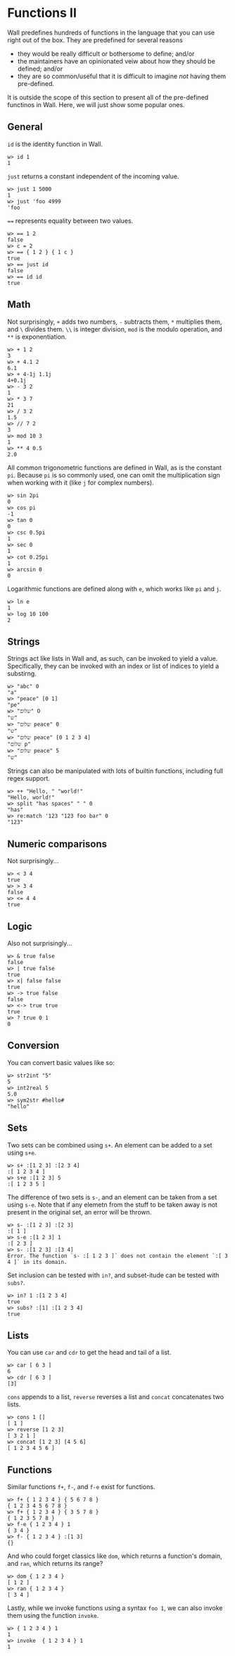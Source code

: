 # Functions II

Wall predefines hundreds of functions in the language that you can use right out of the box.  They are predefined for several reasons

- they would be really difficult or bothersome to define; and/or
- the maintainers have an opinionated veiw about how they should be defined; and/or
- they are so common/useful that it is difficult to imagine *not* having them pre-defined.

It is outside the scope of this section to present all of the pre-defined functinos in Wall.  Here, we will just show some popular ones.

## General

`id` is the identity function in Wall.

```
w> id 1
1
```

`just` returns a constant independent of the incoming value.

```
w> just 1 5000
1
w> just 'foo 4999
'foo
```

`==` represents equality between two values.

```
w> == 1 2
false
w> c = 2
w> == { 1 2 } { 1 c }
true
w> == just id
false
w> == id id
true
```

## Math

Not surprisingly, `+` adds two numbers, `-` subtracts them, `*` multiplies them, and `\` divides them.  `\\` is integer division, `mod` is the modulo operation, and `**` is exponentiation.

```
w> + 1 2
3
w> + 4.1 2
6.1
w> + 4-1j 1.1j
4+0.1j
w> - 3 2
1
w> * 3 7
21
w> / 3 2
1.5
w> // 7 2
3
w> mod 10 3
1
w> ** 4 0.5
2.0
```

All common trigonometric functions are defined in Wall, as is the constant `pi`.  Because `pi` is so commonly used, one can omit the multiplication sign when working with it (like `j` for complex numbers).

```
w> sin 2pi
0
w> cos pi
-1
w> tan 0
0
w> csc 0.5pi
1
w> sec 0
1
w> cot 0.25pi
1
w> arcsin 0
0
```

Logarithmic functions are defined along with `e`, which works like `pi` and `j`.

```
w> ln e
1
w> log 10 100
2
```

## Strings

Strings act like lists in Wall and, as such, can be invoked to yield a value.  Specifically, they can be invoked with an index or list of indices to yield a substirng.

```
w> "abc" 0
"a"
w> "peace" [0 1]
"pe"
w> "שלום" O
"ש"
w> "שלום peace" 0
"ש"
w> "שלום peace" [0 1 2 3 4]
"שלום p"
w> "שלום peace" 5
"ש"
```

Strings can also be manipulated with lots of builtin functions, including full regex support.

```
w> ++ "Hello, " "world!"
"Hello, world!"
w> split "has spaces" " " 0
"has"
w> re:match '123 "123 foo bar" 0
"123"
```

## Numeric comparisons

Not surprisingly...

```
w> < 3 4
true
w> > 3 4
false
w> <= 4 4
true
```

## Logic

Also not surprisingly...

```
w> & true false
false
w> | true false
true
w> x| false false
true
w> -> true false
false
w> <-> true true
true
w> ? true 0 1
0
```

## Conversion

You can convert basic values like so:

```
w> str2int "5"
5
w> int2real 5
5.0
w> sym2str #hello#
"hello"
```

## Sets

Two sets can be combined using `s+`.  An element can be added to a set using `s+e`.

```
w> s+ :[1 2 3] :[2 3 4]
:[ 1 2 3 4 ]
w> s+e :[1 2 3] 5
:[ 1 2 3 5 ]
```

The difference of two sets is `s-`, and an element can be taken from a set using `s-e`. Note that if any elemetn from the stuff to be taken away is not present in the original set, an error will be thrown.

```
w> s- :[1 2 3] :[2 3]
:[ 1 ]
w> s-e :[1 2 3] 1
:[ 2 3 ]
w> s- :[1 2 3] :[3 4]
Error. The function `s- :[ 1 2 3 ]` does not contain the element `:[ 3 4 ]` in its domain.
```

Set inclusion can be tested with `in?`, and subset-itude can be tested with `subs?`.

```
w> in? 1 :[1 2 3 4]
true
w> subs? :[1] :[1 2 3 4]
true
```

## Lists

You can use `car` and `cdr` to get the head and tail of a list.

```
w> car [ 6 3 ]
6
w> cdr [ 6 3 ]
[3]
```

`cons` appends to a list, `reverse` reverses a list and `concat` concatenates two lists.

```
w> cons 1 []
[ 1 ]
w> reverse [1 2 3]
[ 3 2 1 ]
w> concat [1 2 3] [4 5 6]
[ 1 2 3 4 5 6 ]
```

## Functions

Similar functions `f+`, `f-`, and `f-e` exist for functions.

```
w> f+ { 1 2 3 4 } { 5 6 7 8 }
{ 1 2 3 4 5 6 7 8 }
w> f+ { 1 2 3 4 } { 3 5 7 8 }
{ 1 2 3 5 7 8 }
w> f-e { 1 2 3 4 } 1
{ 3 4 }
w> f- { 1 2 3 4 } :[1 3]
{}
```

And who could forget classics like `dom`, which returns a function's domain, and `ran`, which returns its range?

```
w> dom { 1 2 3 4 }
[ 1 2 ]
w> ran { 1 2 3 4 }
[ 3 4 ]
```

Lastly, while we invoke functions using a syntax `foo 1`, we can also invoke them using the function `invoke`.

```
w> { 1 2 3 4 } 1
1
w> invoke  { 1 2 3 4 } 1
1
```